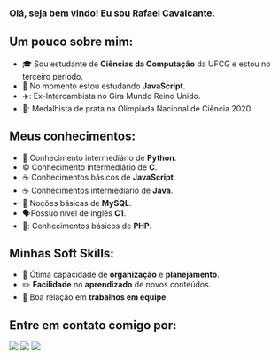 ### Olá, seja bem vindo! Eu sou **Rafael** **Cavalcante**.

## Um pouco sobre mim:
- 🎓 Sou estudante de **Ciências da Computação** da UFCG e estou no terceiro período.
- :blue_book: No momento estou estudando **JavaScript**.
- ✈️: Ex-Intercambista no Gira Mundo Reino Unido.
- 🥈: Medalhista de prata na Olimpiada Nacional de Ciência 2020

## Meus conhecimentos:
- :snake: Conhecimento intermediário de **Python**.
- :copyright: Conhecimento intermediário de **C**.
- :coffee: Conhecimentos básicos de **JavaScript**.
- :coffee: Conhecimentos intermediário de **Java**.
- :game_die: Noções básicas de **MySQL**.
- :speaking_head:Possuo nível de inglês **C1**.
- 🐘: Conhecimentos básicos de **PHP**.

## Minhas Soft Skills:
- :memo: Ótima capacidade de **organização** e **planejamento**.
- :pencil2: **Facilidade** no **aprendizado** de novos conteúdos.
- :busts_in_silhouette: Boa relação em **trabalhos em equipe**.



 ## Entre em contato comigo por:
  
<div> 
  <a href="https://www.linkedin.com/in/rafael-cavalcante-9b49a6230/" target="_blank"><img src="https://img.shields.io/badge/-LinkedIn-%230077B5?style=for-the-badge&logo=linkedin&logoColor=white" target="_blank"></a>
  </a> 
  <a href = "mailto:rafacavalcante081@gmail.com"><img src="https://img.shields.io/badge/-Gmail-%23333?style=for-the-badge&logo=gmail&logoColor=white" target="_blank"></a>
  <a href="https://www.instagram.com/rafael.cavalcante29/" target="_blank"><img src="https://img.shields.io/badge/-Instagram-%23E4405F?style=for-the-badge&logo=instagram&logoColor=white" target="_blank"></a>

  
 
  
 
</div>


